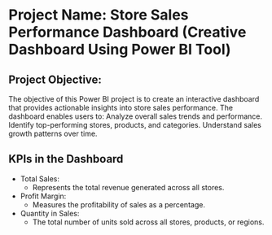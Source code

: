 # Project Name: Store Sales Performance Dashboard (Creative Dashboard Using Power BI Tool)
## Project Objective:
The objective of this Power BI project is to create an interactive dashboard that provides actionable insights into store sales performance. The dashboard enables users to:
Analyze overall sales trends and performance.
Identify top-performing stores, products, and categories.
Understand sales growth patterns over time.
## KPIs in the Dashboard
- Total Sales:
    - Represents the total revenue generated across all stores.
- Profit Margin:
    - Measures the profitability of sales as a percentage.
- Quantity in Sales:
    -  The total number of units sold across all stores, products, or regions.
  
